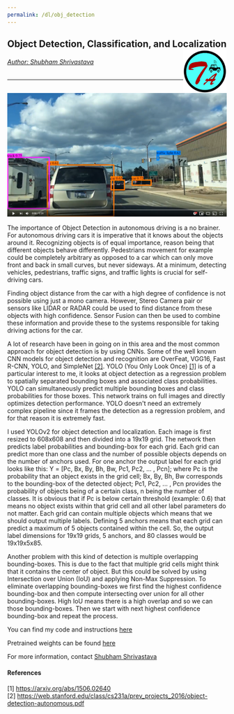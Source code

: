 ```yaml
---
permalink: /dl/obj_detection
---
```


## Object Detection, Classification, and Localization <a href="../../index.html"><img style="float: right;" src="/img/logo_circle.png" height="100" width="100">

###### Author: *[Shubham Shrivastava](http://www.towardsautonomy.com/#shubham)*   

---

[![Object Detection](/docs/dl/img/obj_detection/thumbnail.png)](https://youtu.be/GwxhcyTnxoE "Object Detection")

The importance of Object Detection in autonomous driving is a no brainer. For autonomous driving cars it is imperative that it knows about the objects around it. Recognizing objects is of equal importance, reason being that different objects behave differently. Pedestrians movement for example could be  completely arbitrary as opposed to a car which can only move front and back in small curves, but never sideways. At a minimum, detecting vehicles, pedestrians, traffic signs, and traffic lights is crucial for self-driving cars. 

Finding object distance from the car with a high degree of confidence is not possible using just a mono camera. However, Stereo Camera pair or sensors like LIDAR or RADAR could be used to find distance from these objects with high confidence. Sensor Fusion can then be used to combine these information and provide these to the systems responsible for taking driving actions for the car.

A lot of research have been in going on in this area and the most common approach for object detection is by using CNNs. Some of the well known CNN models for object detection and recognition are OverFeat, VGG16, Fast R-CNN, YOLO, and SimpleNet [[2]](#references). YOLO (You Only Look Once) [[1]](#references) is of a particular interest to me, it looks at object detection as a regression problem to spatially separated bounding boxes and associated class probabilities. YOLO can simultaneously predict multiple bounding boxes and class probabilities for those boxes. This network trains on full images and directly optimizes detection performance. YOLO doesn't need an extremely complex pipeline since it frames the detection as a regression problem, and for that reason it is extremely fast.

I used YOLOv2 for object detection and localization. Each image is first resized to 608x608 and then divided into a 19x19 grid. The network then predicts label probabilities and bounding-box for each grid. Each grid can predict more than one class and the number of possible objects depends on the number of anchors used. For one anchor the output label for each grid looks like this: Y = [Pc, Bx, By, Bh, Bw, Pc1, Pc2, ... , Pcn]; where Pc is the probability that an object exists in the grid cell; Bx, By, Bh, Bw corresponds to the bounding-box of the detected object; Pc1, Pc2, ... , Pcn provides the probability of objects being of a certain class, n being the number of classes. It is obvious that if Pc is below certain threshold (example: 0.6) that means no object exists within that grid cell and all other label parameters do not matter. Each grid can contain multiple objects which means that we should output multiple labels. Defining 5 anchors means that each grid can predict a maximum of 5 objects contained within the cell. So, the output label dimensions for 19x19 grids, 5 anchors, and 80 classes would be 19x19x5x85.

Another problem with this kind of detection is multiple overlapping bounding-boxes. This is due to the fact that multiple grid cells might think that it contains the center of object. But this could be solved by using Intersection over Union (IoU) and applying Non-Max Suppression. To eliminate overlapping bounding-boxes we first find the highest confidence bounding-box and then compute intersecting over union for all other bounding-boxes. High IoU means there is a high overlap and so we can those bounding-boxes. Then we start with next highest confidence bounding-box and repeat the process.

You can find my code and instructions [here](https://github.com/towardsautonomy/towardsautonomy.github.io/tree/master/projects/yolo_v2)

Pretrained weights can be found [here](https://drive.google.com/open?id=1akSwgUkqavf7upvB9WigNLhkQIFt_3je)  

For more information, contact [Shubham Shrivastava](http://www.towardsautonomy.com/#shubham)

#### References

[1] https://arxiv.org/abs/1506.02640  
[2] https://web.stanford.edu/class/cs231a/prev_projects_2016/object-detection-autonomous.pdf